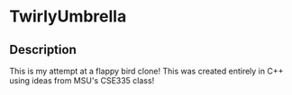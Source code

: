 # TwirlyUmbrella

## Description
This is my attempt at a flappy bird clone!
This was created entirely in C++ using ideas from MSU's CSE335 class!
